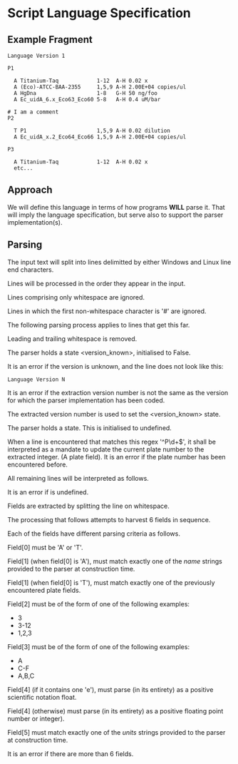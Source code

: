# Script Language Specification


## Example Fragment

    Language Version 1

    P1

      A Titanium-Taq            1-12  A-H 0.02 x
      A (Eco)-ATCC-BAA-2355     1,5,9 A-H 2.00E+04 copies/ul
      A HgDna                   1-8   G-H 50 ng/foo
      A Ec_uidA_6.x_Eco63_Eco60 5-8   A-H 0.4 uM/bar

    # I am a comment
    P2

      T P1                      1,5,9 A-H 0.02 dilution
      A Ec_uidA_x.2_Eco64_Eco66 1,5,9 A-H 2.00E+04 copies/ul

    P3

      A Titanium-Taq            1-12  A-H 0.02 x
      etc...

## Approach
We will define this language in terms of how programs **WILL** parse it.
That will imply the language specification, but serve also to support the
parser implementation(s).

## Parsing

The input text will split into lines delimitted by either Windows and Linux line
end characters.

Lines will be processed in the order they appear in the input.

Lines comprising only whitespace are ignored.

Lines in which the first non-whitespace character is '#' are ignored.

The following parsing process applies to lines that get this far.

Leading and trailing whitespace is removed.

The parser holds a state <version_known>, initialised to False.

It is an error if the version is unknown, and the line does not look like 
this: 

    Language Version N

It is an error if the extraction version number is not the same as the version
for which the parser implementation has been coded.

The extracted version number is used to set the <version_known> state.

The parser holds a <current plate number> state. This is initialised to
undefined.

When a line is encountered that matches this regex '^P\d+$', it shall be
interpreted as a mandate to update the current plate number to the extracted
integer. (A plate field). It is an error if the plate number has been 
encountered before.

All remaining lines will be interpreted as follows.

It is an error if <current plate number> is undefined.

Fields are extracted by splitting the line on whitespace.

The processing that follows attempts to harvest 6 fields in sequence.

Each of the fields have different parsing criteria as follows.

Field[0] must be 'A' or 'T'.

Field[1] (when field[0] is 'A'), must match exactly one of the *name* strings 
provided to the parser at construction time.

Field[1] (when field[0] is 'T'), must match exactly one of the previously
encountered plate fields.

Field[2] must be of the form of one of the following examples:
- 3
- 3-12
- 1,2,3

Field[3] must be of the form of one of the following examples:
- A
- C-F
- A,B,C

Field[4] (if it contains one 'e'), must parse (in its entirety) as a 
positive scientific notation float.

Field[4] (otherwise) must parse (in its entirety) as a positive floating point 
number or integer).

Field[5] must match exactly one of the *units* strings provided to the
parser at construction time.

It is an error if there are more than 6 fields.
